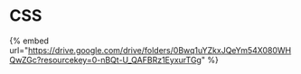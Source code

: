 # CSS

{% embed url="https://drive.google.com/drive/folders/0Bwq1uYZkxJQeYm54X080WHQwZGc?resourcekey=0-nBQt-U_QAFBRz1EyxurTGg" %}
